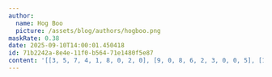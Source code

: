 ```yaml
---
author:
  name: Hog Boo
  picture: /assets/blog/authors/hogboo.png
maskRate: 0.38
date: 2025-09-10T14:00:01.450418
id: 71b2242a-8e4e-11f0-b564-71e1480f5e87
content: '[[3, 5, 7, 4, 1, 8, 0, 2, 0], [9, 0, 8, 6, 2, 3, 0, 0, 5], [1, 0, 2, 0, 9, 0, 4, 0, 0], [4, 9, 0, 0, 8, 0, 0, 6, 0], [0, 0, 6, 3, 4, 0, 8, 5, 0], [8, 3, 1, 0, 7, 0, 2, 0, 0], [5, 8, 9, 0, 3, 7, 6, 1, 4], [6, 0, 4, 9, 0, 0, 7, 3, 0], [7, 1, 3, 8, 0, 0, 5, 9, 2]]'
---
```

